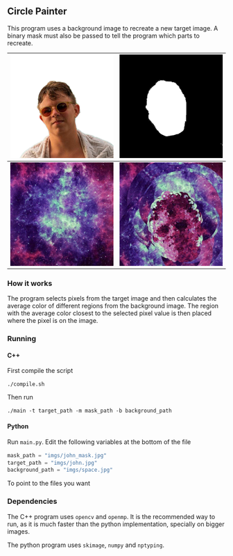 ## Circle Painter

This program uses a background image to recreate a new target image.
A binary mask must also be passed to tell the program which parts to recreate.


| ![target](imgs/john.jpg) | ![mask](imgs/john_mask.jpg) |
|-|-|
| ![background](imgs/space.jpg) | ![result](out.jpg) |

### How it works
The program selects pixels from the target image and then calculates the
average color of different regions from the background image. The region
with the average color closest to the selected pixel value is then placed
where the pixel is on the image.


### Running
#### C++
First compile the script
```
./compile.sh
```

Then run
```
./main -t target_path -m mask_path -b background_path
```

#### Python
Run `main.py`. Edit the following variables at the bottom of the file

```python
mask_path = "imgs/john_mask.jpg"
target_path = "imgs/john.jpg"
background_path = "imgs/space.jpg"
```

To point to the files you want

### Dependencies
The C++ program uses `opencv` and `openmp`. It is the recommended way to run,
as it is much faster than the python implementation, specially on bigger images.

The python program uses `skimage`, `numpy` and `nptyping`.